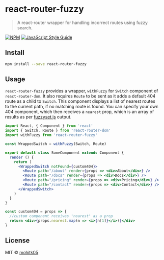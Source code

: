# react-router-fuzzy

> A react-router wrapper for handling incorrect routes using fuzzy search.

[![NPM](https://img.shields.io/npm/v/react-router-fuzzy.svg)](https://www.npmjs.com/package/react-router-fuzzy) [![JavaScript Style Guide](https://img.shields.io/badge/code_style-standard-brightgreen.svg)](https://standardjs.com)

## Install

```bash
npm install --save react-router-fuzzy
```

## Usage
`react-router-fuzzy` provides a wrapper, `withFuzzy` for `Switch` component of `react-router-dom`. It also requires `Route` to be sent as it adds a default 404 route as a child to `Switch`. This component displays a list of nearest routes to the current path, if no matching route is found. You can specify your own 404 component, which then receives a `nearest` prop, which is an array of results as per [fuzzyset.js](https://glench.github.io/fuzzyset.js/) output.

```jsx
import React, { Component } from 'react'
import { Switch, Route } from 'react-router-dom'
import withFuzzy from 'react-router-fuzzy'

const WrappedSwitch = withFuzzy(Switch, Route)

export default class SomeComponent extends Component {
  render () {
    return (
      <WrappedSwitch notFound={custom404}>
        <Route path="/about" render={props => <div>About</div>} />
        <Route path="/docs" render={props => <div>Docs</div>} />
        <Route path="/pricing" render={props => <div>Pricing</div>} />
        <Route path="/contact" render={props => <div>Contact</div>} />
      </WrappedSwitch>
    )
  }
}

const custom404 = props => {
  //custom component receives 'nearest' as a prop
  return <div>{props.nearest.map(n => <i>{n[1]}</i>)}</div>
}
```

## License

MIT © [mohitk05](https://github.com/mohitk05)
